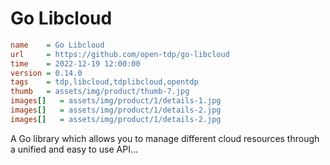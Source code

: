 # Go Libcloud

```ini
name    = Go Libcloud
url     = https://github.com/open-tdp/go-libcloud
time    = 2022-12-19 12:00:00
version = 0.14.0
tags    = tdp,libcloud,tdplibcloud,opentdp
thumb   = assets/img/product/thumb-7.jpg
images[]   = assets/img/product/1/details-1.jpg
images[]   = assets/img/product/1/details-2.jpg
images[]   = assets/img/product/1/details-2.jpg
```

A Go library which allows you to manage different cloud resources through a unified and easy to use API...
